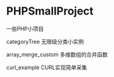 # PHPSmallProject
一些PHP小项目

categoryTree    无限级分类小实例

array_merge_custom    多维数组的合并函数

curl_example    CURL实现简单采集
